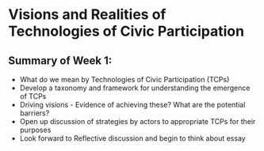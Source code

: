 # Visions and Realities of Technologies of Civic Participation

## Summary of Week 1:

* What do we mean by Technologies of Civic Participation (TCPs)
* Develop a taxonomy and framework for understanding the emergence of TCPs
* Driving visions - Evidence of achieving these? What are the potential barriers?
* Open up discussion of strategies by actors to appropriate TCPs for their purposes   
* Look forward to Reflective discussion and begin to think about essay
